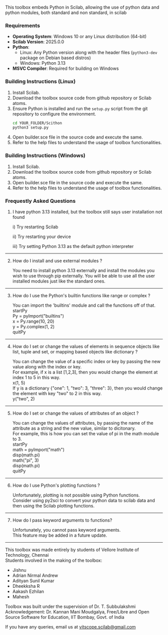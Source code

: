 This toolbox embeds Python in Scilab, allowing the use of python data and python modules, both standard and non standard, in scilab

### Requirements

- **Operating System**: Windows 10 or any Linux distribution (64-bit)
- **Scilab Version**: 2025.0.0
- **Python**:
    - Linux: Any Python version along with the header files (`python3-dev` package on Debian based distros)
    - Windows: Python 3.13
- **MSVC Compiler**: Required for building on Windows

### Building Instructions (Linux)

1. Install Scilab.
2. Download the toolbox source code from github repository or Scilab atoms.
3. Ensure Python is installed and run the `setup.py` script from the git repository to configure the environment.
    ```bash
    cd YOUR_FOLDER/Scithon
    python3 setup.py
    ```
4. Open builder.sce file in the source code and execute the same.
5. Refer to the help files to understand the usage of toolbox functionalities.

### Building Instructions (Windows)

1. Install Scilab.
2. Download the toolbox source code from github repository or Scilab atoms.
3. Open builder.sce file in the source code and execute the same.
4. Refer to the help files to understand the usage of toolbox functionalities.

### Frequestly Asked Questions

1. I have python 3.13 installed, but the toolbox still says user installation not found

    i) Try restarting Scilab

    ii) Try restarting your device

    iii) Try setting Python 3.13 as the default python interpreter

---

2. How do I install and use external modules ?

    You need to install python 3.13 externally and install the modules you wish to use through pip externally.
    You will be able to use all the user installed modules just like the standard ones.

---

3. How do I use the Python's builtin functions like range or complex ?

    You can import the 'builtins' module and call the functions off of that.  
    startPy  
    Py = pyImport("builtins")  
    x = Py.range(10, 20)  
    y = Py.complex(1, 2)  
    quitPy

---

4. How do I set or change the values of elements in sequence objects like list, tuple and set, or mapping based objects like dictionary ?

    You can change the value of a specific index or key by passing the new value along with the index or key.  
    For example, if x is a list [1,2,3], then you would change the element at index 1 to 5 in this way.  
    x(1, 5)  
    If y is a dictionary {"one": 1, "two": 3, "three": 3}, then you would change the element with key "two" to 2 in this way.  
    y("two", 2)

---

5. How do I set or change the values of attributes of an object ?

    You can change the values of attributes, by passing the name of the attribute as a string and the new value, similar to dicitonary.  
    For example, this is how you can set the value of pi in the math module to 3.  
    startPy  
    math = pyImport("math")  
    disp(math.pi)  
    math("pi", 3)  
    disp(math.pi)  
    quitPy

---

6. How do I use Python's plotting functions ?

    Unfortunately, plotting is not possible using Python functions.  
    Consider using py2sci to convert your python data to scilab data and then using the Scilab plotting functions.

---

7. How do I pass keyword arguments to functions?

    Unfortunately, you cannot pass keyword arguments.  
    This feature may be added in a future update.

---

This toolbox was made entirely by students of Vellore Institute of Technology, Chennai  
Students involved in the making of the toolbox:

- Jishnu
- Adrian Nirmal Andrew
- Adityan Sunil Kumar
- Dheekksha R
- Aakash Ezhilan
- Mahesh

Toolbox was built under the supervision of Dr. T. Subbulakshmi  
Acknowledgement: Dr. Kannan Mani Moudgalya, Free/Libre and Open Source Software for Education, IIT Bombay, Govt. of India

If you have any queries, email us at vitscope.scilab@gmail.com
